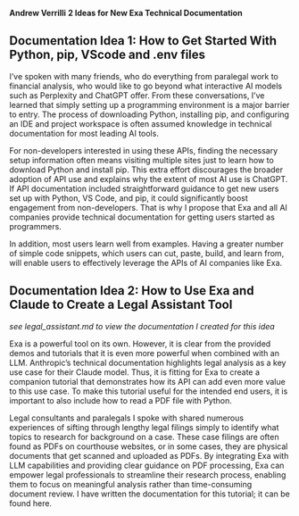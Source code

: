 **Andrew Verrilli**
**2 Ideas for New Exa Technical Documentation**

## Documentation Idea 1: How to Get Started With Python, pip, VScode and .env files

I’ve spoken with many friends, who do everything from paralegal work to financial analysis, who would like to go beyond what interactive AI models such as Perplexity and ChatGPT offer.  From these conversations, I’ve learned that simply setting up a programming environment is a major barrier to entry. The process of downloading Python, installing pip, and configuring an IDE and project workspace is often assumed knowledge in technical documentation for most leading AI tools. 

For non-developers interested in using these APIs, finding the necessary setup information often means visiting multiple sites just to learn how to download Python and install pip. This extra effort discourages the broader adoption of API use and explains why the extent of most AI use is ChatGPT. If API documentation included straightforward guidance to get new users set up with Python, VS Code, and pip, it could significantly boost engagement from non-developers.  That is why I propose that Exa and all AI companies provide technical documentation for getting users started as programmers.

In addition, most users learn well from examples. Having a greater number of simple code snippets, which users can cut, paste, build, and learn from, will enable users to effectively leverage the APIs of AI companies like Exa. 

## Documentation Idea 2: How to Use Exa and Claude to Create a Legal Assistant Tool
_see legal_assistant.md to view the documentation I created for this idea_

Exa is a powerful tool on its own. However, it is clear from the provided demos and tutorials that it is even more powerful when combined with an LLM. Anthropic’s technical documentation highlights legal analysis as a key use case for their Claude model. Thus, it is fitting for Exa to create a companion tutorial that demonstrates how its API can add even more value to this use case. To make this tutorial useful for the intended end users, it is important to also include how to read a PDF file with Python.

Legal consultants and paralegals I spoke with shared numerous experiences of sifting through lengthy legal filings simply to identify what topics to research for background on a case. These case filings are often found as PDFs on courthouse websites, or in some cases, they are physical documents that get scanned and uploaded as PDFs. By integrating Exa with LLM capabilities and providing clear guidance on PDF processing, Exa can empower legal professionals to streamline their research process, enabling them to focus on meaningful analysis rather than time-consuming document review. I have written the documentation for this tutorial; it can be found here. 








